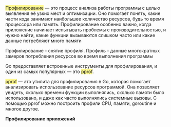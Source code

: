 
<span style="background:#fff88f">Профилирование</span> — это процесс анализа работы программы с целью выявления её узких мест и оптимизации. Оно помогает понять, какие части кода занимают наибольшее количество ресурсов, будь то время процессора или память. Профилирование особенно важно, когда приложение начинает испытывать проблемы с производительностью, и нужно найти, какие функции вызываются слишком часто или какие данные потребляют много памяти

Профилирование - снятие профиля. Профиль - данные многократных замеров потребления ресурсов во время выполнения программы

Go предоставляет встроенные инструменты для профилирования, и один из самых популярных — это <span style="background:#fff88f">pprof</span>.

<span style="background:#fff88f">pprof</span> — это утилита для профилирования в Go, которая помогает анализировать использование ресурсов программой. Она позволяет увидеть, сколько времени функции выполнялись, сколько памяти было использовано, и даже как часто выполнялись системные вызовы. С помощью pprof можно построить профили CPU, памяти, goroutine и многое другое.


**Профилирование** **приложений**
